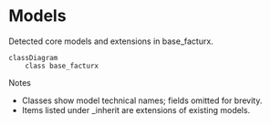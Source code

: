 # Models

Detected core models and extensions in base_facturx.

```mermaid
classDiagram
    class base_facturx
```

Notes
- Classes show model technical names; fields omitted for brevity.
- Items listed under _inherit are extensions of existing models.
